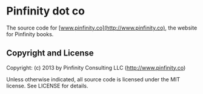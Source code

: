 Pinfinity dot co
================

The source code for [www.pinfinity.co](http://www.pinfinity.co), the website
for Pinfinity books.

Copyright and License
---------------------
Copyright: (c) 2013 by Pinfinity Consulting LLC (http://www.pinfinity.co)

Unless otherwise indicated, all source code is licensed under the MIT license. See LICENSE for details.
